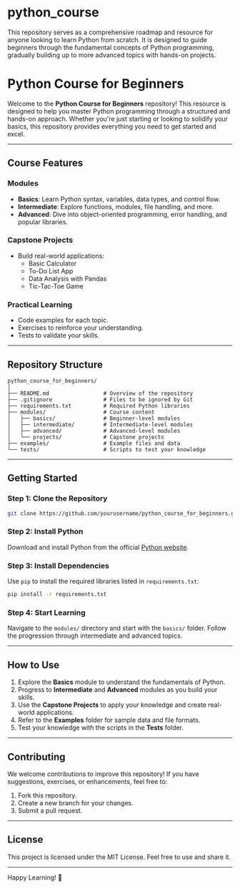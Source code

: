 # python_course
This repository serves as a comprehensive roadmap and resource for anyone looking to learn Python from scratch. It is designed to guide beginners through the fundamental concepts of Python programming, gradually building up to more advanced topics with hands-on projects.

# Python Course for Beginners

Welcome to the **Python Course for Beginners** repository! This resource is designed to help you master Python programming through a structured and hands-on approach. Whether you're just starting or looking to solidify your basics, this repository provides everything you need to get started and excel.

---

## **Course Features**

### **Modules**
- **Basics**: Learn Python syntax, variables, data types, and control flow.
- **Intermediate**: Explore functions, modules, file handling, and more.
- **Advanced**: Dive into object-oriented programming, error handling, and popular libraries.

### **Capstone Projects**
- Build real-world applications:
  - Basic Calculator
  - To-Do List App
  - Data Analysis with Pandas
  - Tic-Tac-Toe Game

### **Practical Learning**
- Code examples for each topic.
- Exercises to reinforce your understanding.
- Tests to validate your skills.

---

## **Repository Structure**

```
python_course_for_beginners/
│
├── README.md                 # Overview of the repository
├── .gitignore                # Files to be ignored by Git
├── requirements.txt          # Required Python libraries
├── modules/                  # Course content
│   ├── basics/               # Beginner-level modules
│   ├── intermediate/         # Intermediate-level modules
│   ├── advanced/             # Advanced-level modules
│   └── projects/             # Capstone projects
├── examples/                 # Example files and data
└── tests/                    # Scripts to test your knowledge
```

---

## **Getting Started**

### **Step 1: Clone the Repository**
```bash
git clone https://github.com/yourusername/python_course_for_beginners.git
```

### **Step 2: Install Python**
Download and install Python from the official [Python website](https://www.python.org/downloads/).

### **Step 3: Install Dependencies**
Use `pip` to install the required libraries listed in `requirements.txt`:
```bash
pip install -r requirements.txt
```

### **Step 4: Start Learning**
Navigate to the `modules/` directory and start with the `basics/` folder. Follow the progression through intermediate and advanced topics.

---

## **How to Use**
1. Explore the **Basics** module to understand the fundamentals of Python.
2. Progress to **Intermediate** and **Advanced** modules as you build your skills.
3. Use the **Capstone Projects** to apply your knowledge and create real-world applications.
4. Refer to the **Examples** folder for sample data and file formats.
5. Test your knowledge with the scripts in the **Tests** folder.

---

## **Contributing**
We welcome contributions to improve this repository! If you have suggestions, exercises, or enhancements, feel free to:
1. Fork this repository.
2. Create a new branch for your changes.
3. Submit a pull request.

---

## **License**
This project is licensed under the MIT License. Feel free to use and share it.

---

Happy Learning! 🚀
